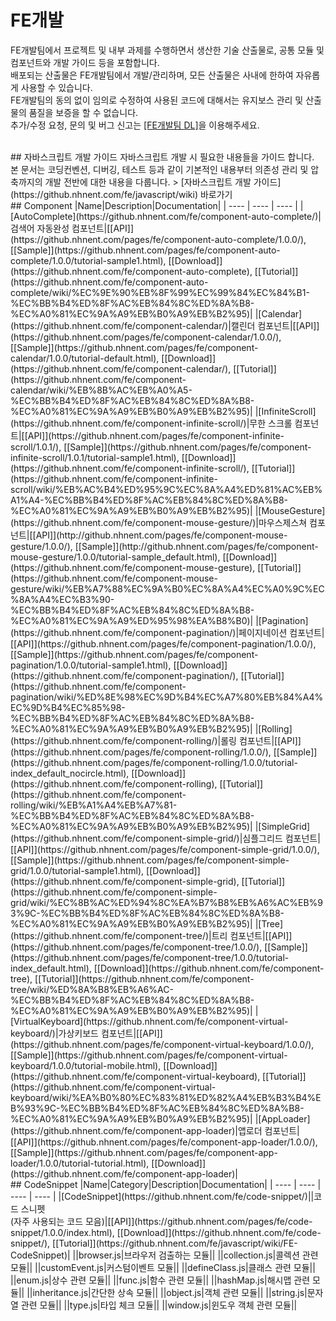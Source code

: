 FE개발
======================
FE개발팀에서 프로젝트 및 내부 과제를 수행하면서 생산한 기술 산출물로, 공통 모듈 및 컴포넌트와 개발 가이드 등을 포함합니다.<br>
배포되는 산출물은 FE개발팀에서 개발/관리하며, 모든 산출물은 사내에 한하여 자유롭게 사용할 수 있습니다.<br>
FE개발팀의 동의 없이 임의로 수정하여 사용된 코드에 대해서는 유지보스 관리 및 산출물의 품질을 보증을 할 수 없습니다.<br>
추가/수정 요청, 문의 및 버그 신고는 [[FE개발팀 DL]](mailto:e0242@nhnent.com)을 이용해주세요.<br>

<br>
## 자바스크립트 개발 가이드
자바스크립트 개발 시 필요한 내용들을 가이드 합니다.<br>
본 문서는 코딩컨벤션, 디버깅, 테스트 등과 같이 기본적인 내용부터 의존성 관리 및 압축까지의 개발 전반에 대한 내용을 다룹니다.
> [자바스크립트 개발 가이드](https://github.nhnent.com/fe/javascript/wiki) 바로가기

<br>
## Component
|Name|Description|Documentation|
| ---- | ---- | ---- |
|[AutoComplete](https://github.nhnent.com/fe/component-auto-complete/)|검색어 자동완성 컴포넌트|[[API]](https://github.nhnent.com/pages/fe/component-auto-complete/1.0.0/), [[Sample]](https://github.nhnent.com/pages/fe/component-auto-complete/1.0.0/tutorial-sample1.html),  [[Download]](https://github.nhnent.com/fe/component-auto-complete), [[Tutorial]](https://github.nhnent.com/fe/component-auto-complete/wiki/%EC%9E%90%EB%8F%99%EC%99%84%EC%84%B1-%EC%BB%B4%ED%8F%AC%EB%84%8C%ED%8A%B8-%EC%A0%81%EC%9A%A9%EB%B0%A9%EB%B2%95)|
|[Calendar](https://github.nhnent.com/fe/component-calendar/)|캘린더 컴포넌트|[[API]](https://github.nhnent.com/pages/fe/component-calendar/1.0.0/), [[Sample]](https://github.nhnent.com/pages/fe/component-calendar/1.0.0/tutorial-default.html), [[Download]](https://github.nhnent.com/fe/component-calendar/),
[[Tutorial]](https://github.nhnent.com/fe/component-calendar/wiki/%EB%8B%AC%EB%A0%A5-%EC%BB%B4%ED%8F%AC%EB%84%8C%ED%8A%B8-%EC%A0%81%EC%9A%A9%EB%B0%A9%EB%B2%95)|
|[InfiniteScroll](https://github.nhnent.com/fe/component-infinite-scroll/)|무한 스크롤 컴포넌트|[[API]](https://github.nhnent.com/pages/fe/component-infinite-scroll/1.0.1/), [[Sample]](https://github.nhnent.com/pages/fe/component-infinite-scroll/1.0.1/tutorial-sample1.html),  [[Download]](https://github.nhnent.com/fe/component-infinite-scroll/),
[[Tutorial]](https://github.nhnent.com/fe/component-infinite-scroll/wiki/%EB%AC%B4%ED%95%9C%EC%8A%A4%ED%81%AC%EB%A1%A4-%EC%BB%B4%ED%8F%AC%EB%84%8C%ED%8A%B8-%EC%A0%81%EC%9A%A9%EB%B0%A9%EB%B2%95)|
|[MouseGesture](https://github.nhnent.com/fe/component-mouse-gesture/)|마우스제스쳐 컴포넌트|[[API]](http://github.nhnent.com/pages/fe/component-mouse-gesture/1.0.0/), [[Sample]](http://github.nhnent.com/pages/fe/component-mouse-gesture/1.0.0/tutorial-sample_default.html),  [[Download]](https://github.nhnent.com/fe/component-mouse-gesture), [[Tutorial]](https://github.nhnent.com/fe/component-mouse-gesture/wiki/%EB%A7%88%EC%9A%B0%EC%8A%A4%EC%A0%9C%EC%8A%A4%EC%B3%90-%EC%BB%B4%ED%8F%AC%EB%84%8C%ED%8A%B8-%EC%A0%81%EC%9A%A9%ED%95%98%EA%B8%B0)|
|[Pagination](https://github.nhnent.com/fe/component-pagination/)|페이지네이션 컴포넌트|[[API]](https://github.nhnent.com/pages/fe/component-pagination/1.0.0/), [[Sample]](https://github.nhnent.com/pages/fe/component-pagination/1.0.0/tutorial-sample1.html),  [[Download]](https://github.nhnent.com/fe/component-pagination/),
[[Tutorial]](https://github.nhnent.com/fe/component-pagination/wiki/%ED%8E%98%EC%9D%B4%EC%A7%80%EB%84%A4%EC%9D%B4%EC%85%98-%EC%BB%B4%ED%8F%AC%EB%84%8C%ED%8A%B8-%EC%A0%81%EC%9A%A9%EB%B0%A9%EB%B2%95)|
|[Rolling](https://github.nhnent.com/fe/component-rolling/)|롤링 컴포넌트|[[API]](https://github.nhnent.com/pages/fe/component-rolling/1.0.0/), [[Sample]](https://github.nhnent.com/pages/fe/component-rolling/1.0.0/tutorial-index_default_nocircle.html), [[Download]](https://github.nhnent.com/fe/component-rolling),
[[Tutorial]](https://github.nhnent.com/fe/component-rolling/wiki/%EB%A1%A4%EB%A7%81-%EC%BB%B4%ED%8F%AC%EB%84%8C%ED%8A%B8-%EC%A0%81%EC%9A%A9%EB%B0%A9%EB%B2%95)|
|[SimpleGrid](https://github.nhnent.com/fe/component-simple-grid/)|심플그리드 컴포넌트|[[API]](https://github.nhnent.com/pages/fe/component-simple-grid/1.0.0/), [[Sample]](https://github.nhnent.com/pages/fe/component-simple-grid/1.0.0/tutorial-sample1.html),  [[Download]](https://github.nhnent.com/fe/component-simple-grid),
[[Tutorial]](https://github.nhnent.com/fe/component-simple-grid/wiki/%EC%8B%AC%ED%94%8C%EA%B7%B8%EB%A6%AC%EB%93%9C-%EC%BB%B4%ED%8F%AC%EB%84%8C%ED%8A%B8-%EC%A0%81%EC%9A%A9%EB%B0%A9%EB%B2%95)|
|[Tree](https://github.nhnent.com/fe/component-tree/)|트리 컴포넌트|[[API]](https://github.nhnent.com/pages/fe/component-tree/1.0.0/), [[Sample]](https://github.nhnent.com/pages/fe/component-tree/1.0.0/tutorial-index_default.html),  [[Download]](https://github.nhnent.com/fe/component-tree),
[[Tutorial]](https://github.nhnent.com/fe/component-tree/wiki/%ED%8A%B8%EB%A6%AC-%EC%BB%B4%ED%8F%AC%EB%84%8C%ED%8A%B8-%EC%A0%81%EC%9A%A9%EB%B0%A9%EB%B2%95)|
|[VirtualKeyboard](https://github.nhnent.com/fe/component-virtual-keyboard/)|가상키보드 컴포넌트|[[API]](https://github.nhnent.com/pages/fe/component-virtual-keyboard/1.0.0/), [[Sample]](https://github.nhnent.com/pages/fe/component-virtual-keyboard/1.0.0/tutorial-mobile.html),  [[Download]](https://github.nhnent.com/fe/component-virtual-keyboard),
[[Tutorial]](https://github.nhnent.com/fe/component-virtual-keyboard/wiki/%EA%B0%80%EC%83%81%ED%82%A4%EB%B3%B4%EB%93%9C-%EC%BB%B4%ED%8F%AC%EB%84%8C%ED%8A%B8-%EC%A0%81%EC%9A%A9%EB%B0%A9%EB%B2%95)|
|[AppLoader](https://github.nhnent.com/fe/component-app-loader)|앱로더 컴포넌트|[[API]](https://github.nhnent.com/pages/fe/component-app-loader/1.0.0/), [[Sample]](https://github.nhnent.com/pages/fe/component-app-loader/1.0.0/tutorial-tutorial.html),  [[Download]](https://github.nhnent.com/fe/component-app-loader)|

<br>
## CodeSnippet
|Name|Category|Description|Documentation|
| ---- | ---- | ---- | ---- |
|[CodeSnippet](https://github.nhnent.com/fe/code-snippet/)||코드 스니펫<br>(자주 사용되는 코드 모음)|[[API]](https://github.nhnent.com/pages/fe/code-snippet/1.0.0/index.html), [[Download]](https://github.nhnent.com/fe/code-snippet/), [[Tutorial]](https://github.nhnent.com/fe/javascript/wiki/FE-CodeSnippet)|
||browser.js|브라우저 검출하는 모듈||
||collection.js|콜렉션 관련 모듈||
||customEvent.js|커스텀이벤트 모듈||
||defineClass.js|클래스 관련 모듈||
||enum.js|상수 관련 모듈||
||func.js|함수 관련 모듈||
||hashMap.js|해시맵 관련 모듈||
||inheritance.js|간단한 상속 모듈||
||object.js|객체 관련 모듈||
||string.js|문자열 관련 모듈||
||type.js|타입 체크 모듈||
||window.js|윈도우 객체 관련 모듈||



